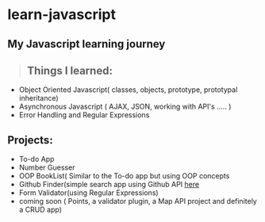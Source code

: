 # learn-javascript
## My Javascript learning journey


> ## Things I learned:
  * Object Oriented Javascript( classes, objects, prototype, prototypal inheritance)
  * Asynchronous Javascript ( AJAX, JSON, working with API's ..... )
  * Error Handling and Regular Expressions
  
  
  
  ## Projects:
  * To-do App
  * Number Guesser
  * OOP BookList( Similar to the To-do app but using OOP concepts
  * Github Finder(simple search app using Github API [here](https://github.com/sishubjoshi/Github-Search)
  * Form Validator(using Regular Expressions)
  * coming soon ( Points, a validator plugin, a Map API project and definitely a CRUD app)
  
